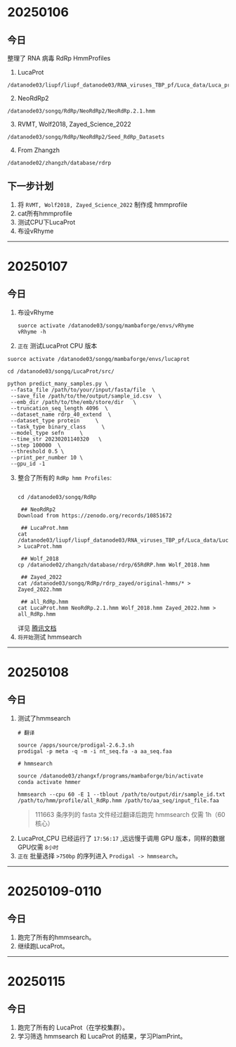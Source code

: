 # 20250106
## 今日  
整理了 RNA 病毒 RdRp HmmProfiles
1. LucaProt
```
/datanode03/liupf/liupf_datanode03/RNA_viruses_TBP_pf/Luca_data/Luca_pro_data_sources/Lucapro_RdRp_hmm
```
2. NeoRdRp2
```
/datanode03/songq/RdRp/NeoRdRp2/NeoRdRp.2.1.hmm
```
3. RVMT, Wolf2018, Zayed_Science_2022
```
/datanode03/songq/RdRp/NeoRdRp2/Seed_RdRp_Datasets
```
4. From Zhangzh
```
/datanode02/zhangzh/database/rdrp
```  
## 下一步计划
1. 将 `RVMT, Wolf2018, Zayed_Science_2022` 制作成 hmmprofile
2. cat所有hmmprofile
3. 测试CPU下LucaProt
4. 布设vRhyme
---
# 20250107
## 今日
1. 布设vRhyme
   ```shell
   suorce activate /datanode03/songq/mambaforge/envs/vRhyme
   vRhyme -h
   ```
2.  `正在` 测试LucaProt CPU 版本
   ```shell
   suorce activate /datanode03/songq/mambaforge/envs/lucaprot

   cd /datanode03/songq/LucaProt/src/

   python predict_many_samples.py \
	--fasta_file /path/to/your/input/fasta/file  \
	--save_file /path/to/the/output/sample_id.csv  \
	--emb_dir /path/to/the/emb/store/dir   \
	--truncation_seq_length 4096  \
	--dataset_name rdrp_40_extend  \
	--dataset_type protein     \
	--task_type binary_class     \
	--model_type sefn     \
	--time_str 20230201140320   \
	--step 100000  \
	--threshold 0.5 \
	--print_per_number 10 \
	--gpu_id -1
   ```
3. 整合了所有的 `RdRp hmm Profiles`:
   ```shell
   
   cd /datanode03/songq/RdRp
   
    ## NeoRdRp2
   Download from https://zenodo.org/records/10851672

    ## LucaProt.hmm
   cat /datanode03/liupf/liupf_datanode03/RNA_viruses_TBP_pf/Luca_data/Luca_pro_data_sources/Lucapro_RdRp_hmm/* > LucaProt.hmm
	
    ## Wolf_2018
   cp /datanode02/zhangzh/database/rdrp/65RdRP.hmm Wolf_2018.hmm

    ## Zayed_2022
   cat /datanode03/songq/RdRp/rdrp_zayed/original-hmms/* > Zayed_2022.hmm

    ## all_RdRp.hmm
   cat LucaProt.hmm NeoRdRp.2.1.hmm Wolf_2018.hmm Zayed_2022.hmm > all_RdRp.hmm
    ```
   详见 [腾讯文档](https://docs.qq.com/sheet/DUkdwSU1GbUtHWHZJ?scene=a15b945c84f67ac5eacce5988FdXt1&tab=BB08J2)
4. `将开始`测试 hmmsearch
---
# 20250108
## 今日
1. 测试了hmmsearch
   ```shell
   # 翻译
   
   source /apps/source/prodigal-2.6.3.sh
   prodigal -p meta -q -m -i nt_seq.fa -a aa_seq.faa

   # hmmsearch

   source /datanode03/zhangxf/programs/mambaforge/bin/activate
   conda activate hmmer
   
   hmmsearch --cpu 60 -E 1 --tblout /path/to/output/dir/sample_id.txt /path/to/hmm/profile/all_RdRp.hmm /path/to/aa_seq/input_file.faa
   ```
   > 111663 条序列的 fasta 文件经过翻译后跑完 hmmsearch 仅需 1h（60核心）  
2. LucaProt_CPU 已经运行了 `17:56:17` ,远远慢于调用 GPU 版本，同样的数据GPU仅需 `8小时`
3. `正在` 批量选择 `>750bp` 的序列进入 `Prodigal -> hmmsearch`。
---
# 20250109-0110
## 今日
1. 跑完了所有的hmmsearch。
2. 继续跑LucaProt。
---
# 20250115
## 今日
1. 跑完了所有的 LucaProt（在学校集群）。
2. 学习筛选 hmmsearch 和 LucaProt 的结果，学习PlamPrint。
